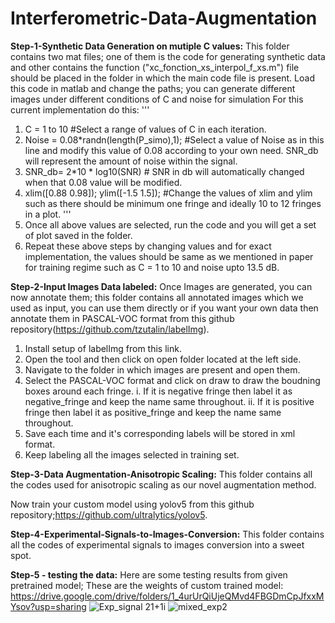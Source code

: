# Interferometric-Data-Augmentation
**Step-1-Synthetic Data Generation on mutiple C values:** This folder contains two mat files; one of them is the code for generating synthetic data and other contains the function ("xc_fonction_xs_interpol_f_xs.m") file should be placed in the folder in which the main code file is present. Load this code in matlab and change the paths; you can generate different images under different conditions of C and noise for simulation
For this current implementation do this:
'''
1. C = 1 to 10  #Select a range of values of C in each iteration.
2. Noise = 0.08*randn(length(P_simo),1);            #Select a value of Noise as in this line and modify this value of 0.08 according to your own need. SNR_db will represent the amount of noise within the signal.
3. SNR_db= 2*10 * log10(SNR)         # SNR in db will automatically changed when that 0.08 value will be modified.
4. xlim([0.88 0.98]); ylim([-1.5 1.5]); #Change the values of xlim and ylim such as there should be minimum one fringe and ideally 10 to 12 fringes in a plot.
'''
6. Once all above values are selected, run the code and you will get a set of plot saved in the folder.
7. Repeat these above steps by changing values and for exact implementation, the values should be same as we mentioned in paper for training regime such as C = 1 to 10 and noise upto 13.5 dB.

**Step-2-Input Images Data labeled:** Once Images are generated, you can now annotate them; this folder contains all annotated images which we used as input, you can use them directly or if you want your own data then annotate them in PASCAL-VOC format from this github repository(https://github.com/tzutalin/labelImg).
1. Install setup of labelImg from this link.
2. Open the tool and then click on open folder located at the left side.
3. Navigate to the folder in which images are present and open them.
4. Select the PASCAL-VOC format and click on draw to draw the boudning boxes around each fringe.
    i. If it is negative fringe then label it as negative_fringe and keep the name same throughout.
    ii. If it is positive fringe then label it as positive_fringe and keep the name same throughout.
5. Save each time and it's corresponding labels will be stored in xml format.
6. Keep labeling all the images selected in training set.

**Step-3-Data Augmentation-Anisotropic Scaling:** This folder contains all the codes used for anisotropic scaling as our novel augmentation method.

Now train your custom model using yolov5 from this github repository;https://github.com/ultralytics/yolov5.

**Step-4-Experimental-Signals-to-Images-Conversion:** This folder contains all the codes of experimental signals to images conversion into a sweet spot.

**Step-5 - testing the data:** Here are some testing results from given pretrained model;
These are the weights of custom trained model: https://drive.google.com/drive/folders/1_4urUrQiUjeQMvd4FBGDmCpJfxxMYsov?usp=sharing
![Exp_signal 21+1i](https://user-images.githubusercontent.com/87930540/126940471-fa60059a-4acd-4d5a-b6da-9861f912384b.png)
![mixed_exp2](https://user-images.githubusercontent.com/87930540/126940491-8600c02a-5110-4c39-81b1-0d7857adf3ff.png)
